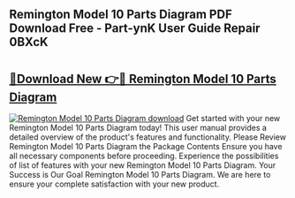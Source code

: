 ## Remington Model 10 Parts Diagram PDF Download Free - Part-ynK User Guide Repair 0BXcK

# <h2><a href="http://dfn1r4x.blite.top/?on=Remington+Model+10+Parts+Diagram">🔗Download New 👉🔴 Remington Model 10 Parts Diagram</a></h2>

[![Remington Model 10 Parts Diagram download](https://i.imgur.com/lujVjoI.png)](http://dfn1r4x.blite.top/?on=Remington+Model+10+Parts+Diagram)
Get started with your new Remington Model 10 Parts Diagram today! This user manual provides a detailed overview of the product's features and functionality. Please Review Remington Model 10 Parts Diagram the Package Contents Ensure you have all necessary components before proceeding. Experience the possibilities of list of features with your new Remington Model 10 Parts Diagram. Your Success is Our Goal Remington Model 10 Parts Diagram. We are here to ensure your complete satisfaction with your new product.
